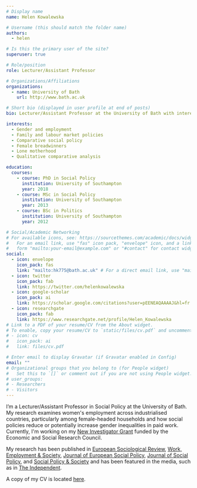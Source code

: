 ```yaml
---
# Display name
name: Helen Kowalewska

# Username (this should match the folder name)
authors:
  - helen

# Is this the primary user of the site?
superuser: true

# Role/position
role: Lecturer/Assistant Professor

# Organizations/Affiliations
organizations:
  - name: University of Bath
    url: http://www.bath.ac.uk

# Short bio (displayed in user profile at end of posts)
bio: Lecturer/Assistant Professor at the University of Bath with interests in comparative social policy, gender and employment.

interests:
  - Gender and employment
  - Family and labour market policies
  - Comparative social policy
  - Female breadwinners
  - Lone motherhood
  - Qualitative comparative analysis

education:
  courses:
    - course: PhD in Social Policy
      institution: University of Southampton
      year: 2018
    - course: MSc in Social Policy
      institution: University of Southampton
      year: 2013
    - course: BSc in Politics
      institution: University of Southampton
      year: 2012

# Social/Academic Networking
# For available icons, see: https://sourcethemes.com/academic/docs/widgets/#icons
#   For an email link, use "fas" icon pack, "envelope" icon, and a link in the
#   form "mailto:your-email@example.com" or "#contact" for contact widget.
social:
  - icon: envelope
    icon_pack: fas
    link: "mailto:hk775@bath.ac.uk" # For a direct email link, use "mailto:test@example.org".
  - icon: twitter
    icon_pack: fab
    link: https://twitter.com/helenkowalewska
  - icon: google-scholar
    icon_pack: ai
    link: https://scholar.google.com/citations?user=pEENEAQAAAAJ&hl=fr
  - icon: researchgate
    icon_pack: fab
    link: https://www.researchgate.net/profile/Helen_Kowalewska
# Link to a PDF of your resume/CV from the About widget.
# To enable, copy your resume/CV to `static/files/cv.pdf` and uncomment the lines below.
# - icon: cv
#   icon_pack: ai
#   link: files/cv.pdf

# Enter email to display Gravatar (if Gravatar enabled in Config)
email: ""
# Organizational groups that you belong to (for People widget)
#   Set this to `[]` or comment out if you are not using People widget.
# user_groups:
# - Researchers
# - Visitors
---
```


I’m a Lecturer/Assistant Professor in Social Policy at the University of Bath. My research examines women's employment across industrialised countries, particularly among female-headed households and how social policies reduce or potentially increase gender inequalities in paid work. Currently, I'm working on my [New Investigator Grant](https://helenkowalewska.uk/project/esrc-new-investigators-grant/) funded by the Economic and Social Research Council.

My research has been published in [European Sociological Review](https://doi.org/10.1093/esr/jcad034), [Work, Employment & Society](https://doi.org/10.1177%2F0950017020971221), [Journal of European Social Policy](https://doi.org/10.1177/0958928716673316), [Journal of Social Policy](https://doi.org/10.1017/S0047279419000722), and [Social Policy & Society](https://doi.org/10.1017/S1474746415000330) and has been featured in the media, such as in [The Independent](https://www.independent.co.uk/news/uk/home-news/unemployed-men-masculinity-gender-roles-b2364228.html).

A copy of my CV is located [here](https://drive.google.com/file/d/1VyIQ0ZXsxVpPEDFE3uyUzpW_MAvpVcir/view?usp=drive_link).

